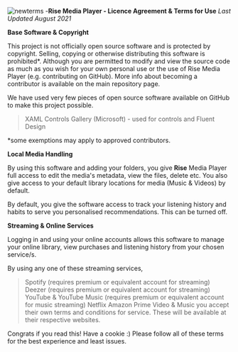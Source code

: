 ![newterms](https://user-images.githubusercontent.com/74561130/131143019-dbce294b-e56f-4f2e-ace7-d4e0363e811e.png)
-**Rise Media Player - Licence Agreement & Terms for Use**
*Last Updated August 2021*

**Base Software & Copyright**

This project is not officially open source software and is protected by copyright. Selling, copying or otherwise distributing this software is prohibited*. Although you are permitted to modify and view the source code as much as you wish for your own personal use or the use of Rise Media Player (e.g. contributing on GitHub). More info about becoming a contributor is available on the main repository page.

We have used very few pieces of open source software available on GitHub to make this project possible. 
>XAML Controls Gallery (Microsoft) - used for controls and Fluent Design

*some exemptions may apply to approved contributors.

**Local Media Handling**

By using this software and adding your folders, you give **Rise** Media Player full access to edit the media's metadata, view the files, delete etc. You also give access to your default library locations for media (Music & Videos) by default.

By default, you give the software access to track your listening history and habits to serve you personalised recommendations. This can be turned off.

**Streaming & Online Services**


Logging in and using your online accounts allows this software to manage your online library, view purchases and listening history from your chosen service/s. 

By using any one of these streaming services,
>Spotify (requires premium or equivalent account for streaming)
>Deezer  (requires premium or equivalent account for streaming)
>YouTube & YouTube Music  (requires premium or equivalent account for music streaming)
>Netflix
>Amazon Prime Video & Music
you accept their own terms and conditions for service. These will be available at their respective websites.

Congrats if you read this! Have a cookie :) 
Please follow all of these terms for the best experience and least issues.
